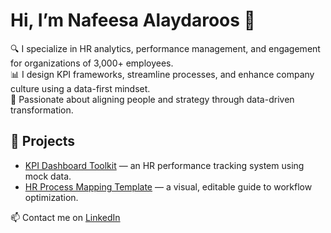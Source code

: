 # Hi, I’m Nafeesa Alaydaroos 👋

🔍 I specialize in HR analytics, performance management, and engagement for organizations of 3,000+ employees.  
📊 I design KPI frameworks, streamline processes, and enhance company culture using a data-first mindset.  
🎯 Passionate about aligning people and strategy through data-driven transformation.

## 📁 Projects
- [KPI Dashboard Toolkit](https://github.com/nafeesaalaydaroos/kpi-dashboard-toolkit) — an HR performance tracking system using mock data.
- [HR Process Mapping Template](https://github.com/nafeesaalaydaroos/hr-process-mapping) — a visual, editable guide to workflow optimization.

📫 Contact me on [LinkedIn](https://linkedin.com/in/nafeesaalaydaroos)
